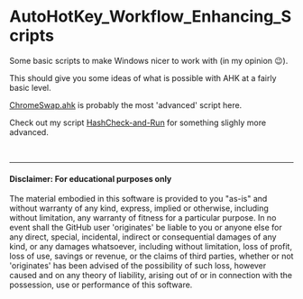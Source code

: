 # AutoHotKey_Workflow_Enhancing_Scripts
Some basic scripts to make Windows nicer to work with (in my opinion :wink:).

This should give you some ideas of what is possible with AHK at a fairly basic level. 

<a href="https://github.com/originates/AutoHotKey_Workflow_Enhancing_Scripts/blob/main/chromeSwap.ahk">ChromeSwap.ahk</a> is probably the most 'advanced' script here.

Check out my script <a href="https://github.com/originates/HashCheck-and-Run">HashCheck-and-Run</a> for something slighly more advanced.



<br>

----
#### Disclaimer: For educational purposes only
The material embodied in this software is provided to you "as-is" and without warranty of any kind, express, implied or otherwise, including without limitation, any warranty of fitness for a particular purpose. In no event shall the GitHub user 'originates' be liable to you or anyone else for any direct, special, incidental, indirect or consequential damages of any kind, or any damages whatsoever, including without limitation, loss of profit, loss of use, savings or revenue, or the claims of third parties, whether or not 'originates' has been advised of the possibility of such loss, however caused and on any theory of liability, arising out of or in connection with the possession, use or performance of this software.
